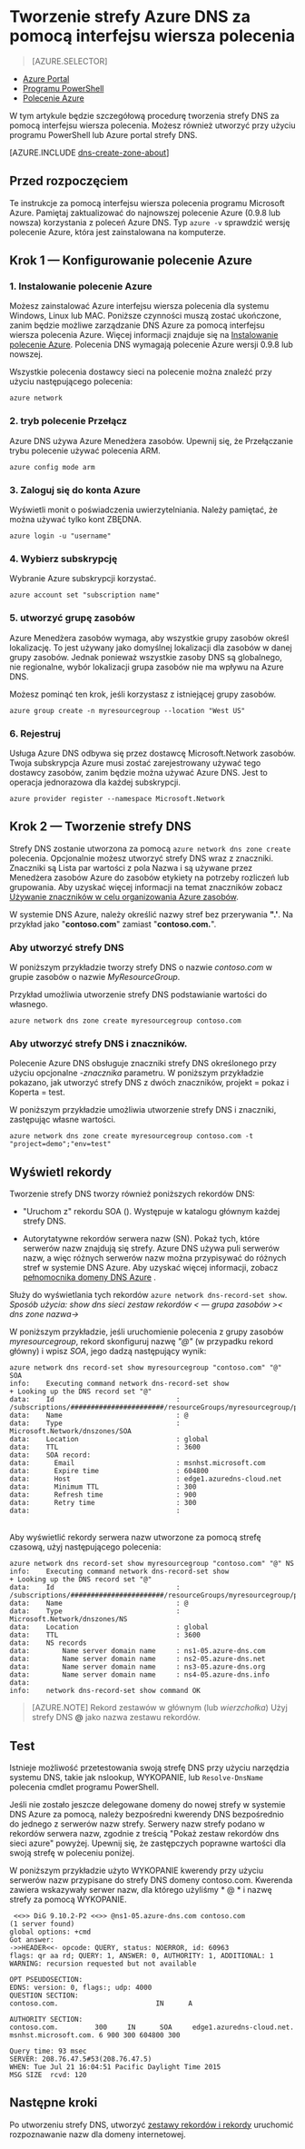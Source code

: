 <properties
   pageTitle="Tworzenie strefy DNS przy użyciu interfejsu wiersza polecenia | Microsoft Azure"
   description="Dowiedz się, jak utworzyć strefy DNS dla usługi Azure DNS krok po kroku, aby rozpocząć hostingu DNS domeny przy użyciu interfejsu wiersza polecenia"
   services="dns"
   documentationCenter="na"
   authors="sdwheeler"
   manager="carmonm"
   editor=""/>

<tags
   ms.service="dns"
   ms.devlang="na"
   ms.topic="hero-article"
   ms.tgt_pltfrm="na"
   ms.workload="infrastructure-services"
   ms.date="08/16/2016"
   ms.author="sewhee"/>

# <a name="create-an-azure-dns-zone-using-cli"></a>Tworzenie strefy Azure DNS za pomocą interfejsu wiersza polecenia


> [AZURE.SELECTOR]
- [Azure Portal](dns-getstarted-create-dnszone-portal.md)
- [Programu PowerShell](dns-getstarted-create-dnszone.md)
- [Polecenie Azure](dns-getstarted-create-dnszone-cli.md)


W tym artykule będzie szczegółową procedurę tworzenia strefy DNS za pomocą interfejsu wiersza polecenia. Możesz również utworzyć przy użyciu programu PowerShell lub Azure portal strefy DNS.

[AZURE.INCLUDE [dns-create-zone-about](../../includes/dns-create-zone-about-include.md)]


## <a name="before-you-begin"></a>Przed rozpoczęciem

Te instrukcje za pomocą interfejsu wiersza polecenia programu Microsoft Azure. Pamiętaj zaktualizować do najnowszej polecenie Azure (0.9.8 lub nowsza) korzystania z poleceń Azure DNS. Typ `azure -v` sprawdzić wersję polecenie Azure, która jest zainstalowana na komputerze.

## <a name="step-1---set-up-azure-cli"></a>Krok 1 — Konfigurowanie polecenie Azure

### <a name="1-install-azure-cli"></a>1. Instalowanie polecenie Azure

Możesz zainstalować Azure interfejsu wiersza polecenia dla systemu Windows, Linux lub MAC. Poniższe czynności muszą zostać ukończone, zanim będzie możliwe zarządzanie DNS Azure za pomocą interfejsu wiersza polecenia Azure. Więcej informacji znajduje się na [Instalowanie polecenie Azure](../xplat-cli-install.md). Polecenia DNS wymagają polecenie Azure wersji 0.9.8 lub nowszej.

Wszystkie polecenia dostawcy sieci na polecenie można znaleźć przy użyciu następującego polecenia:

    azure network

### <a name="2-switch-cli-mode"></a>2. tryb polecenie Przełącz

Azure DNS używa Azure Menedżera zasobów. Upewnij się, że Przełączanie trybu polecenie używać polecenia ARM.

    azure config mode arm

### <a name="3-sign-in-to-your-azure-account"></a>3. Zaloguj się do konta Azure

Wyświetli monit o poświadczenia uwierzytelniania. Należy pamiętać, że można używać tylko kont ZBĘDNA.

    azure login -u "username"

### <a name="4-select-the-subscription"></a>4. Wybierz subskrypcję

Wybranie Azure subskrypcji korzystać.

    azure account set "subscription name"

### <a name="5-create-a-resource-group"></a>5. utworzyć grupę zasobów

Azure Menedżera zasobów wymaga, aby wszystkie grupy zasobów określ lokalizację. To jest używany jako domyślnej lokalizacji dla zasobów w danej grupy zasobów. Jednak ponieważ wszystkie zasoby DNS są globalnego, nie regionalne, wybór lokalizacji grupa zasobów nie ma wpływu na Azure DNS.

Możesz pominąć ten krok, jeśli korzystasz z istniejącej grupy zasobów.

    azure group create -n myresourcegroup --location "West US"


### <a name="6-register"></a>6. Rejestruj

Usługa Azure DNS odbywa się przez dostawcę Microsoft.Network zasobów. Twoja subskrypcja Azure musi zostać zarejestrowany używać tego dostawcy zasobów, zanim będzie można używać Azure DNS. Jest to operacja jednorazowa dla każdej subskrypcji.

    azure provider register --namespace Microsoft.Network


## <a name="step-2---create-a-dns-zone"></a>Krok 2 — Tworzenie strefy DNS

Strefy DNS zostanie utworzona za pomocą `azure network dns zone create` polecenia. Opcjonalnie możesz utworzyć strefy DNS wraz z znaczniki. Znaczniki są Lista par wartości z pola Nazwa i są używane przez Menedżera zasobów Azure do zasobów etykiety na potrzeby rozliczeń lub grupowania. Aby uzyskać więcej informacji na temat znaczników zobacz [Używanie znaczników w celu organizowania Azure zasobów](../resource-group-using-tags.md).

W systemie DNS Azure, należy określić nazwy stref bez przerywania **".'**. Na przykład jako "**contoso.com**" zamiast "**contoso.com.**".


### <a name="to-create-a-dns-zone"></a>Aby utworzyć strefy DNS

W poniższym przykładzie tworzy strefy DNS o nazwie *contoso.com* w grupie zasobów o nazwie *MyResourceGroup*.

Przykład umożliwia utworzenie strefy DNS podstawianie wartości do własnego.

    azure network dns zone create myresourcegroup contoso.com

### <a name="to-create-a-dns-zone-and-tags"></a>Aby utworzyć strefy DNS i znaczników.

Polecenie Azure DNS obsługuje znaczniki strefy DNS określonego przy użyciu opcjonalne *-znacznika* parametru. W poniższym przykładzie pokazano, jak utworzyć strefy DNS z dwóch znaczników, projekt = pokaz i Koperta = test.

W poniższym przykładzie umożliwia utworzenie strefy DNS i znaczniki, zastępując własne wartości.

    azure network dns zone create myresourcegroup contoso.com -t "project=demo";"env=test"

## <a name="view-records"></a>Wyświetl rekordy

Tworzenie strefy DNS tworzy również poniższych rekordów DNS:

- "Uruchom z" rekordu SOA (). Występuje w katalogu głównym każdej strefy DNS.

- Autorytatywne rekordów serwera nazw (SN). Pokaż tych, które serwerów nazw znajdują się strefy. Azure DNS używa puli serwerów nazw, a więc różnych serwerów nazw można przypisywać do różnych stref w systemie DNS Azure. Aby uzyskać więcej informacji, zobacz [pełnomocnika domeny DNS Azure](dns-domain-delegation.md) .

Służy do wyświetlania tych rekordów `azure network dns-record-set show`.<BR>
*Sposób użycia: show dns sieci zestaw rekordów < — grupa zasobów >< dns zone nazwa-> <name><type>*


W poniższym przykładzie, jeśli uruchomienie polecenia z grupy zasobów *myresourcegroup*, rekord skonfiguruj nazwę *"@"* (w przypadku rekord główny) i wpisz *SOA*, jego dadzą następujący wynik:


    azure network dns record-set show myresourcegroup "contoso.com" "@" SOA
    info:    Executing command network dns-record-set show
    + Looking up the DNS record set "@"
    data:    Id                              : /subscriptions/#######################/resourceGroups/myresourcegroup/providers/Microsoft.Network/dnszones/contoso.com/SOA/@
    data:    Name                            : @
    data:    Type                            : Microsoft.Network/dnszones/SOA
    data:    Location                        : global
    data:    TTL                             : 3600
    data:    SOA record:
    data:      Email                         : msnhst.microsoft.com
    data:      Expire time                   : 604800
    data:      Host                          : edge1.azuredns-cloud.net
    data:      Minimum TTL                   : 300
    data:      Refresh time                  : 900
    data:      Retry time                    : 300
    data:                                    :
<BR>
Aby wyświetlić rekordy serwera nazw utworzone za pomocą strefę czasową, użyj następującego polecenia:

    azure network dns record-set show myresourcegroup "contoso.com" "@" NS
    info:    Executing command network dns-record-set show
    + Looking up the DNS record set "@"
    data:    Id                              : /subscriptions/#######################/resourceGroups/myresourcegroup/providers/Microsoft.Network/dnszones/contoso.com/NS/@
    data:    Name                            : @
    data:    Type                            : Microsoft.Network/dnszones/NS
    data:    Location                        : global
    data:    TTL                             : 3600
    data:    NS records
    data:        Name server domain name     : ns1-05.azure-dns.com
    data:        Name server domain name     : ns2-05.azure-dns.net
    data:        Name server domain name     : ns3-05.azure-dns.org
    data:        Name server domain name     : ns4-05.azure-dns.info
    data:
    info:    network dns-record-set show command OK

>[AZURE.NOTE] Rekord zestawów w głównym (lub *wierzchołka*) Użyj strefy DNS **@** jako nazwa zestawu rekordów.

## <a name="test"></a>Test

Istnieje możliwość przetestowania swoją strefę DNS przy użyciu narzędzia systemu DNS, takie jak nslookup, WYKOPANIE, lub `Resolve-DnsName` polecenia cmdlet programu PowerShell.

Jeśli nie zostało jeszcze delegowane domeny do nowej strefy w systemie DNS Azure za pomocą, należy bezpośredni kwerendy DNS bezpośrednio do jednego z serwerów nazw strefy. Serwery nazw strefy podano w rekordów serwera nazw, zgodnie z treścią "Pokaż zestaw rekordów dns sieci azure" powyżej. Upewnij się, że zastępczych poprawne wartości dla swoją strefę w poleceniu poniżej.

W poniższym przykładzie użyto WYKOPANIE kwerendy przy użyciu serwerów nazw przypisane do strefy DNS domeny contoso.com. Kwerenda zawiera wskazywały serwer nazw, dla którego użyliśmy * @ * i nazwę strefy za pomocą WYKOPANIE.

     <<>> DiG 9.10.2-P2 <<>> @ns1-05.azure-dns.com contoso.com
    (1 server found)
    global options: +cmd
    Got answer:
    ->>HEADER<<- opcode: QUERY, status: NOERROR, id: 60963
    flags: qr aa rd; QUERY: 1, ANSWER: 0, AUTHORITY: 1, ADDITIONAL: 1
    WARNING: recursion requested but not available

    OPT PSEUDOSECTION:
    EDNS: version: 0, flags:; udp: 4000
    QUESTION SECTION:
    contoso.com.                        IN      A

    AUTHORITY SECTION:
    contoso.com.         300     IN      SOA     edge1.azuredns-cloud.net.
    msnhst.microsoft.com. 6 900 300 604800 300

    Query time: 93 msec
    SERVER: 208.76.47.5#53(208.76.47.5)
    WHEN: Tue Jul 21 16:04:51 Pacific Daylight Time 2015
    MSG SIZE  rcvd: 120

## <a name="next-steps"></a>Następne kroki

Po utworzeniu strefy DNS, utworzyć [zestawy rekordów i rekordy](dns-getstarted-create-recordset-cli.md) uruchomić rozpoznawanie nazw dla domeny internetowej.
